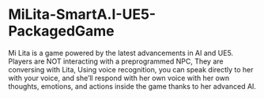# MiLita-SmartA.I-UE5-PackagedGame
Mi Lita is a game powered by the latest advancements in AI and UE5. Players are NOT interacting with a preprogrammed NPC, They are conversing with Lita, Using voice recognition, you can speak directly to her with your voice, and she’ll respond with her own voice with her own thoughts, emotions, and actions inside the game thanks to her advanced AI.
